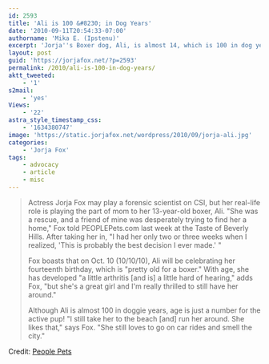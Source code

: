 ```yaml
---
id: 2593
title: 'Ali is 100 &#8230; in Dog Years'
date: '2010-09-11T20:54:33-07:00'
authorname: 'Mika E. (Ipstenu)'
excerpt: 'Jorja''s Boxer dog, Ali, is almost 14, which is 100 in dog years, and still loving life, per People Pets.'
layout: post
guid: 'https://jorjafox.net/?p=2593'
permalink: /2010/ali-is-100-in-dog-years/
aktt_tweeted:
    - '1'
s2mail:
    - 'yes'
Views:
    - '22'
astra_style_timestamp_css:
    - '1634380747'
image: 'https://static.jorjafox.net/wordpress/2010/09/jorja-ali.jpg'
categories:
    - 'Jorja Fox'
tags:
    - advocacy
    - article
    - misc
---
```


<blockquote>Actress Jorja Fox may play a forensic scientist on CSI, but her real-life role is playing the part of mom to her 13-year-old boxer, Ali. "She was a rescue, and a friend of mine was desperately trying to find her a home," Fox told PEOPLEPets.com last week at the Taste of Beverly Hills. After taking her in, "I had her only two or three weeks when I realized, 'This is probably the best decision I ever made.' "

Fox boasts that on Oct. 10 (10/10/10), Ali will be celebrating her fourteenth birthday, which is "pretty old for a boxer." With age, she has developed "a little arthritis [and is] a little hard of hearing," adds Fox, "but she's a great girl and I'm really thrilled to still have her around."

Although Ali is almost 100 in doggie years, age is just a number for the active pup! "I still take her to the beach [and] run her around. She likes that," says Fox. "She still loves to go on car rides and smell the city."</blockquote>

Credit: <a href="http://www.peoplepets.com/news/dogs/jorja-fox-s-dog-is-almost-100-in-dog-years/1">People Pets</a>

